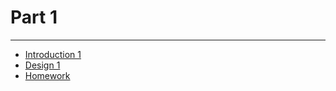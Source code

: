 # Part 1

---

* [Introduction 1](../../modules/introduction/README.md)
* [Design 1](../../modules/design-1/README.md)
* [Homework](./homework/README.md)